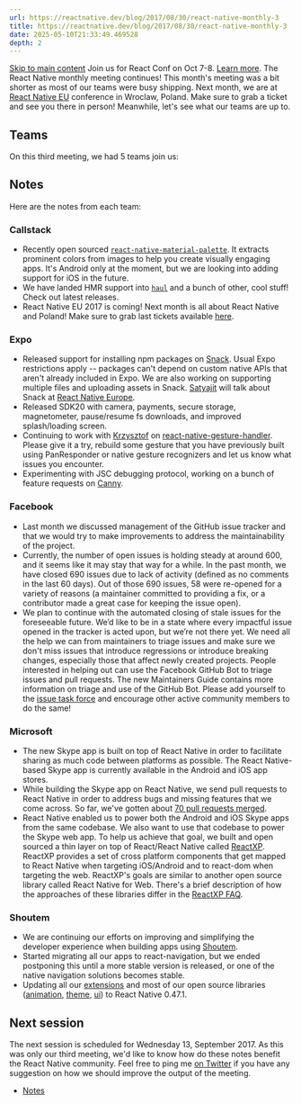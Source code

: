 ```yaml
---
url: https://reactnative.dev/blog/2017/08/30/react-native-monthly-3
title: https://reactnative.dev/blog/2017/08/30/react-native-monthly-3
date: 2025-05-10T21:33:49.469528
depth: 2
---
```


[Skip to main content](https://reactnative.dev/blog/2017/08/30/react-native-monthly-3#__docusaurus_skipToContent_fallback)
Join us for React Conf on Oct 7-8. [Learn more](https://conf.react.dev).
The React Native monthly meeting continues! This month's meeting was a bit shorter as most of our teams were busy shipping. Next month, we are at [React Native EU](https://react-native.eu/) conference in Wroclaw, Poland. Make sure to grab a ticket and see you there in person! Meanwhile, let's see what our teams are up to.
## Teams[​](https://reactnative.dev/blog/2017/08/30/react-native-monthly-3#teams "Direct link to Teams")
On this third meeting, we had 5 teams join us:


## Notes[​](https://reactnative.dev/blog/2017/08/30/react-native-monthly-3#notes "Direct link to Notes")
Here are the notes from each team:
### Callstack[​](https://reactnative.dev/blog/2017/08/30/react-native-monthly-3#callstack "Direct link to Callstack")
  * Recently open sourced [`react-native-material-palette`](https://github.com/callstack-io/react-native-material-palette). It extracts prominent colors from images to help you create visually engaging apps. It's Android only at the moment, but we are looking into adding support for iOS in the future.
  * We have landed HMR support into [`haul`](https://github.com/callstack-io/haul) and a bunch of other, cool stuff! Check out latest releases.
  * React Native EU 2017 is coming! Next month is all about React Native and Poland! Make sure to grab last tickets available [here](https://react-native.eu/).


### Expo[​](https://reactnative.dev/blog/2017/08/30/react-native-monthly-3#expo "Direct link to Expo")
  * Released support for installing npm packages on [Snack](https://snack.expo.io). Usual Expo restrictions apply -- packages can't depend on custom native APIs that aren't already included in Expo. We are also working on supporting multiple files and uploading assets in Snack. [Satyajit](https://github.com/satya164) will talk about Snack at [React Native Europe](https://react-native.eu/).
  * Released SDK20 with camera, payments, secure storage, magnetometer, pause/resume fs downloads, and improved splash/loading screen.
  * Continuing to work with [Krzysztof](https://github.com/kmagiera) on [react-native-gesture-handler](https://github.com/kmagiera/react-native-gesture-handler). Please give it a try, rebuild some gesture that you have previously built using PanResponder or native gesture recognizers and let us know what issues you encounter.
  * Experimenting with JSC debugging protocol, working on a bunch of feature requests on [Canny](https://expo.canny.io/feature-requests).


### Facebook[​](https://reactnative.dev/blog/2017/08/30/react-native-monthly-3#facebook "Direct link to Facebook")
  * Last month we discussed management of the GitHub issue tracker and that we would try to make improvements to address the maintainability of the project.
  * Currently, the number of open issues is holding steady at around 600, and it seems like it may stay that way for a while. In the past month, we have closed 690 issues due to lack of activity (defined as no comments in the last 60 days). Out of those 690 issues, 58 were re-opened for a variety of reasons (a maintainer committed to providing a fix, or a contributor made a great case for keeping the issue open).
  * We plan to continue with the automated closing of stale issues for the foreseeable future. We’d like to be in a state where every impactful issue opened in the tracker is acted upon, but we’re not there yet. We need all the help we can from maintainers to triage issues and make sure we don't miss issues that introduce regressions or introduce breaking changes, especially those that affect newly created projects. People interested in helping out can use the Facebook GitHub Bot to triage issues and pull requests. The new Maintainers Guide contains more information on triage and use of the GitHub Bot. Please add yourself to the [issue task force](https://github.com/facebook/react-native/blob/master/bots/IssueCommands.txt) and encourage other active community members to do the same!


### Microsoft[​](https://reactnative.dev/blog/2017/08/30/react-native-monthly-3#microsoft "Direct link to Microsoft")
  * The new Skype app is built on top of React Native in order to facilitate sharing as much code between platforms as possible. The React Native-based Skype app is currently available in the Android and iOS app stores.
  * While building the Skype app on React Native, we send pull requests to React Native in order to address bugs and missing features that we come across. So far, we've gotten about [70 pull requests merged](https://github.com/facebook/react-native/pulls?utf8=%E2%9C%93&q=is%3Apr%20author%3Arigdern%20).
  * React Native enabled us to power both the Android and iOS Skype apps from the same codebase. We also want to use that codebase to power the Skype web app. To help us achieve that goal, we built and open sourced a thin layer on top of React/React Native called [ReactXP](https://microsoft.github.io/reactxp/blog/2017/04/06/introducing-reactxp.html). ReactXP provides a set of cross platform components that get mapped to React Native when targeting iOS/Android and to react-dom when targeting the web. ReactXP's goals are similar to another open source library called React Native for Web. There's a brief description of how the approaches of these libraries differ in the [ReactXP FAQ](https://microsoft.github.io/reactxp/docs/faq.html).


### Shoutem[​](https://reactnative.dev/blog/2017/08/30/react-native-monthly-3#shoutem "Direct link to Shoutem")
  * We are continuing our efforts on improving and simplifying the developer experience when building apps using [Shoutem](https://shoutem.github.io/).
  * Started migrating all our apps to react-navigation, but we ended postponing this until a more stable version is released, or one of the native navigation solutions becomes stable.
  * Updating all our [extensions](https://github.com/shoutem/extensions) and most of our open source libraries ([animation](https://github.com/shoutem/animation), [theme](https://github.com/shoutem/theme), [ui](https://github.com/shoutem/ui)) to React Native 0.47.1.


## Next session[​](https://reactnative.dev/blog/2017/08/30/react-native-monthly-3#next-session "Direct link to Next session")
The next session is scheduled for Wednesday 13, September 2017. As this was only our third meeting, we'd like to know how do these notes benefit the React Native community. Feel free to ping me [on Twitter](https://twitter.com/grabbou) if you have any suggestion on how we should improve the output of the meeting.
  * [Notes](https://reactnative.dev/blog/2017/08/30/react-native-monthly-3#notes)



